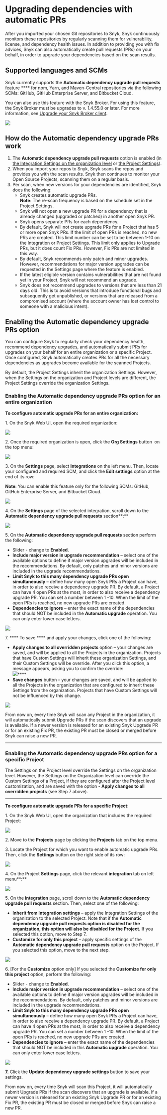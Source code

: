 # Upgrading dependencies with automatic PRs

After you imported your chosen Git repositories to Snyk, Snyk continuously monitors these repositories by regularly scanning them for vulnerability, license, and dependency health issues. In addition to providing you with fix advices, Snyk can also automatically create pull requests (PRs) on your behalf, in order to upgrade your dependencies based on the scan results.

## Supported languages and SCMs

Snyk currently supports the **Automatic dependency upgrade pull requests** feature **** for npm, Yarn, and Maven-Central repositories via the following SCMs: GitHub, GitHub Enterprise Server, and Bitbucket Cloud.&#x20;

You can also use this feature with the Snyk Broker. For using this feature, the Snyk Broker must be upgrades to v. 1.4.55.0 or later. For more information, see [Upgrade your Snyk Broker client](../../../features/integrations/snyk-broker/set-up-snyk-broker/how-to-install-and-configure-your-snyk-broker-client.md#upgrade-your-snyk-broker-client).

![](<../../../.gitbook/assets/Upgrade Broker.png>)

## How do the Automatic dependency upgrade PRs work

1. The **Automatic dependency upgrade pull requests** option is enabled (in [the Integration Settings on the organization level](upgrading-dependencies-with-automatic-prs.md#enabling-the-automatic-dependency-upgrade-prs-option-for-an-entire-organization) or [the Project Settings](upgrading-dependencies-with-automatic-prs.md#enabling-the-automatic-dependency-upgrade-prs-option-for-a-specific-project)).
2. When you import your repos to Snyk, Snyk scans the repos and provides you with the scan results. Snyk then continues to monitor your Open Source Projects, scanning them on a regular basis.
3. Per scan, when new versions for your dependencies are identified, Snyk does the following:
   * Snyk creates automatic upgrade PRs. \
     **Note**: The re-scan frequency is based on the schedule set in the Project Settings.
   * Snyk will not open a new upgrade PR for a dependency that is already changed (upgraded or patched) in another open Snyk PR.
   * Snyk opens separate PRs for each dependency.
   * By default, Snyk will not create upgrade PRs for a Project that has 5 or more open Snyk PRs. If the limit of open PRs is reached, no new PRs are created. This limit number can be set to be between 1-10 on the Integration or Project Settings. This limit only applies to Upgrade PRs, but it does count Fix PRs. However, Fix PRs are not limited in this way.
   * By default, Snyk recommends only patch and minor upgrades. However, recommendations for major version upgrades can be requested in the Settings page where the feature is enabled.
   * If the latest eligible version contains vulnerabilities that are not found yet in your Project, Snyk will not recommend an upgrade.
   * Snyk does not recommend upgrades to versions that are less than 21 days old. This is to avoid versions that introduce functional bugs and subsequently get unpublished, or versions that are released from a compromised account (where the account owner has lost control to someone with a malicious intent).

## Enabling the Automatic dependency upgrade PRs option

You can configure Snyk to regularly check your dependency health, recommend dependency upgrades, and automatically submit PRs for upgrades on your behalf for an entire organization or a specific Project. Once configured, Snyk automatically creates PRs for all the necessary dependencies as upgrades become available for the scanned Projects.&#x20;

By default, the Project Settings inherit the organization Settings. However, when the Settings on the organization and Project levels are different, the Project Settings override the organization Settings.  &#x20;

### Enabling the Automatic dependency upgrade PRs option for an entire organization

**To configure automatic upgrade PRs for an entire organization:**

1\.  On the Snyk Web UI, open the required organization:

![](<../../../.gitbook/assets/OS - Automatic Dependency Upgrade - Selecting Organization.png>)

2\.  Once the required organization is open, click the **Org Settings** button <img src="../../../.gitbook/assets/Snyk Code - Org Settings button - Icon (1).png" alt="" data-size="line"> on the top menu:

![](<../../../.gitbook/assets/OS - Automatic Dependency Upgrade - Org Settings button (1).png>)

3\.  On the **Settings** page, select **Integrations** on the left menu. Then, locate your configured and required SCM, and click the **Edit settings** option at the end of its row:&#x20;

**Note**: You can enable this feature only for the following SCMs: GitHub, GitHub Enterprise Server, and Bitbucket Cloud.&#x20;

![](<../../../.gitbook/assets/OS - Automatic Dependency Upgrade - Organization - Integrations page.png>)

4\.  On the **Settings** page of the selected integration, scroll down to the **Automatic dependency upgrade pull requests** section**:**

![](<../../../.gitbook/assets/OS - Automatic Dependency Upgrade - Organization - Integration Settings - Automatic Upgrade section .png>)

5\.  On the **Automatic dependency upgrade pull requests** section perform the following:

* Slider - change to **Enabled**.
* **Include major version in upgrade recommendation** – select one of the available options to define if major version upgrades will be included in the recommendations. By default, only patches and minor versions are included in the upgrade recommendations.
* **Limit Snyk to this many dependency upgrade PRs open simultaneously** – define how many open Snyk PRs a Project can have, in order to also receive a dependency upgrade PR. By default, a Project can have 4 open PRs at the most, in order to also receive a dependency upgrade PR. You can set a number between 1 -10. When the limit of the open PRs is reached, no new upgrade PRs are created.
* **Dependencies to ignore** – enter the exact name of the dependencies that should NOT be included in the **Automatic upgrade** operation. You can only enter lower case letters.

![](<../../../.gitbook/assets/OS - Automatic Dependency Upgrade - Project Settings - Integration - Automatic Upgrade section - Enabled.png>)

7\.    ****    To save **** and apply your changes, click one of the following:

* **Apply changes to all overridden projects** option –  your changes are saved, and will be applied to all the Projects in the organization. Projects that have Custom Settings will inherit these organization Settings, and their Custom Settings will be override. After you click this option, a message appears, asking you to confirm the override:\
  ![](<../../../.gitbook/assets/image (73).png>)****
* **Save changes** button – your changes are saved, and will be applied to all the Projects in the organization that are configured to inherit these Settings from the organization. Projects that have Custom Settings will not be influenced by this change.

![](<../../../.gitbook/assets/OS - Automatic Dependency Upgrade - Org- Integration - Automatic Upgrade section - Save options.png>)

From now on, every time Snyk will scan any Project in the organization, it will automatically submit Upgrade PRs if the scan discovers that an upgrade is available. If a newer version is released for an existing Snyk Upgrade PR or for an existing Fix PR, the existing PR must be closed or merged before Snyk can raise a new PR.

****

### Enabling the Automatic dependency upgrade PRs option for a specific Project

The Settings on the Project level override the Settings on the organization level. However, the Settings on the Organization level can override the Custom Settings of a Project, if they are configured after the Project level customization, and are saved with the option - **Apply changes to all overridden projects** (see Step 7 above).&#x20;

****

**To configure automatic upgrade PRs for a specific Project:**

1\.  On the Snyk Web UI, open the organization that includes the required Project:

![](<../../../.gitbook/assets/OS - Automatic Dependency Upgrade - Selecting Organization.png>)

2\.  Move to the **Projects** page by clicking the **Projects** tab on the top menu.

3\.  Locate the Project for which you want to enable automatic upgrade PRs. Then, click the **Settings** button on the right side of its row:

![](<../../../.gitbook/assets/OS - Automatic Dependency Upgrade - Project Settings button .png>)

4\.  On the Project **Settings** page, click the relevant **integration** tab on left menu**:**

![](<../../../.gitbook/assets/OS - Automatic Dependency Upgrade - Project Settings - Integration tab.png>)

5\.  On the **integration** page, scroll down to the **Automatic dependency upgrade pull requests** section. Then, select one of the following:

* **Inherit from Integration settings** – apply the Integration Settings of the organization to the selected Project. Note that if the **Automatic dependency upgrade pull requests option is disabled for the organization, this option will also be disabled for the Project.** If you selected this option, move to Step 7.
* **Customize for only this project** – apply specific settings of the **Automatic dependency upgrade pull requests** option on the Project. If you selected this option, move to the next step.

![](<../../../.gitbook/assets/OS - Automatic Dependency Upgrade - Project Settings - Integration - Automatic Upgrade section.png>)

6\.  \[For the **Customize** option only] If you selected the **Customize for only this project** option, perform the following:

* Slider - change to **Enabled**.
* **Include major version in upgrade recommendation** – select one of the available options to define if major version upgrades will be included in the recommendations. By default, only patches and minor versions are included in the upgrade recommendations.
* **Limit Snyk to this many dependency upgrade PRs open simultaneously** – define how many open Snyk PRs a Project can have, in order to also receive a dependency upgrade PR. By default, a Project can have 4 open PRs at the most, in order to also receive a dependency upgrade PR. You can set a number between 1 -10. When the limit of the open PRs is reached, no new upgrade PRs are created.
* **Dependencies to ignore** – enter the exact name of the dependencies that should NOT be included in this **Automatic upgrade** operation. You can only enter lower case letters.

![](<../../../.gitbook/assets/OS - Automatic Dependency Upgrade - Project Settings - Integration - Automatic Upgrade - Customize options.png>)

**7.**    Click the **Update dependency upgrade settings** button to save your settings.

From now on, every time Snyk will scan this Project, it will automatically submit Upgrade PRs if the scan discovers that an upgrade is available. If a newer version is released for an existing Snyk Upgrade PR or for an existing Fix PR, the existing PR must be closed or merged before Snyk can raise a new PR.
